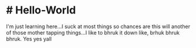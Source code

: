 # # Hello-World
I'm just learning here...I suck at most things so chances are this will another of those mother tapping things...I like to bhruk it down like, brhuk bhruk bhruk.
Yes yes yall
